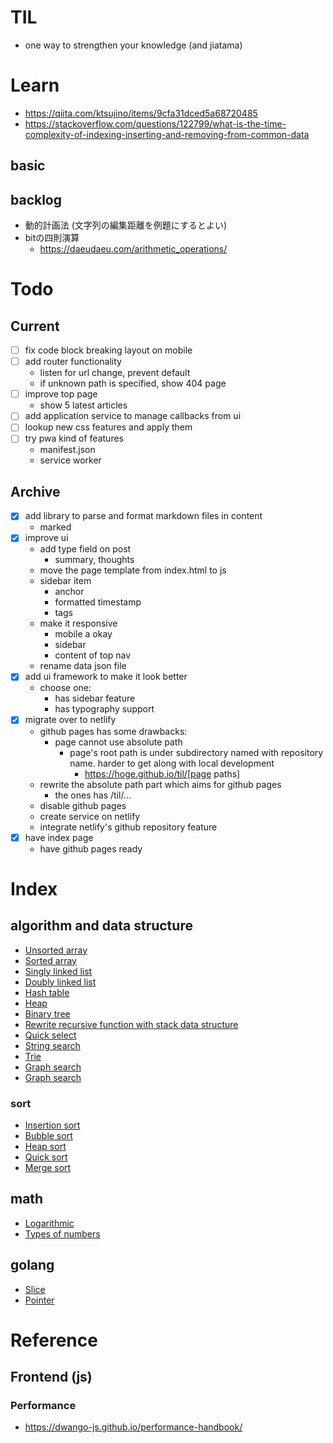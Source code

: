 # TIL
- one way to strengthen your knowledge (and jiatama)

# Learn
- https://qiita.com/ktsujino/items/9cfa31dced5a68720485
- https://stackoverflow.com/questions/122799/what-is-the-time-complexity-of-indexing-inserting-and-removing-from-common-data

## basic

## backlog
- 動的計画法 (文字列の編集距離を例題にするとよい)
- bitの四則演算
  - https://daeudaeu.com/arithmetic_operations/

# Todo
## Current
- [ ] fix code block breaking layout on mobile
- [ ] add router functionality
  - listen for url change, prevent default
  - if unknown path is specified, show 404 page
- [ ] improve top page
  - show 5 latest articles
- [ ] add application service to manage callbacks from ui
- [ ] lookup new css features and apply them
- [ ] try pwa kind of features
  - manifest.json
  - service worker

## Archive
- [x] add library to parse and format markdown files in content
  - marked
- [x] improve ui
  - add type field on post
    - summary, thoughts
  - move the page template from index.html to js
  - sidebar item
    - anchor
    - formatted timestamp
    - tags
  - make it responsive
    - mobile a okay
    - sidebar
    - content of top nav
  - rename data json file
- [x] add ui framework to make it look better
  - choose one:
    - has sidebar feature
    - has typography support
- [x] migrate over to netlify
  - github pages has some drawbacks:
    - page cannot use absolute path
      - page's root path is under subdirectory named with repository name. harder to get along with local development
        - https://hoge.github.io/til/[page paths]
  - rewrite the absolute path part which aims for github pages
    - the ones has /til/...
  - disable github pages
  - create service on netlify
  - integrate netlify's github repository feature
- [x] have index page
  - have github pages ready

# Index
## algorithm and data structure
- [Unsorted array](posts/20210411205657.md)
- [Sorted array](posts/20210412215614.md)
- [Singly linked list](posts/20210413073052.md)
- [Doubly linked list](posts/20210414203145.md)
- [Hash table](posts/20210415072244.md)
- [Heap](posts/20210427202939.md)
- [Binary tree](posts/20210428221836.md)
- [Rewrite recursive function with stack data structure](posts/20210429152415.md)
- [Quick select](posts/20210504120933.md)
- [String search](posts/20210504124724.md)
- [Trie](posts/20210505155559.md)
- [Graph search](posts/20210508102525.md)
- [Graph search](posts/20210508170817.md)

### sort
- [Insertion sort](posts/20210430132322.md)
- [Bubble sort](posts/20210502142515.md)
- [Heap sort](posts/20210502152513.md)
- [Quick sort](posts/20210503163050.md)
- [Merge sort](posts/20210503171828.md)

## math
- [Logarithmic](posts/20210429170314.md)
- [Types of numbers](posts/20210429205227.md)

## golang
- [Slice](posts/20210411220004.md)
- [Pointer](posts/20210413075312.md)

# Reference
## Frontend (js)
### Performance
- https://dwango-js.github.io/performance-handbook/
